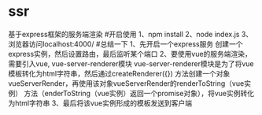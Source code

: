# ssr
基于express框架的服务端渲染
#开启使用
1、npm install
2、node index.js
3、浏览器访问localhost:4000/
#总结一下
1、先开启一个express服务
    创建一个express实例，然后设置路由，最后监听某个端口
2、要使用vue的服务端渲染，需要引入vue, vue-server-renderer模块
    vue-server-renderer模块是为了将vue模板转化为html字符串，然后通过createRenderer({})
    方法创建一个对象vueServerRender，再使用该对象vueServerRender的renderToString（vue实例）
    方法（enderToString（vue实例）返回一个promise对象），将vue实例转化为html字符串
3、最后将该vue实例形成的模板发送到客户端
